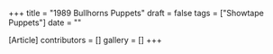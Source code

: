 +++
title = "1989 Bullhorns Puppets"
draft = false
tags = ["Showtape Puppets"]
date = ""

[Article]
contributors = []
gallery = []
+++